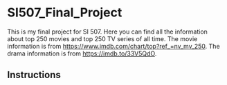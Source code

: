 # SI507_Final_Project

This is my final project for SI 507. Here you can find all the information about top 250 movies and top 250 TV series of all time. 
The movie information is from https://www.imdb.com/chart/top?ref_=nv_mv_250.
The drama information is from https://imdb.to/33V5QdO.

## Instructions